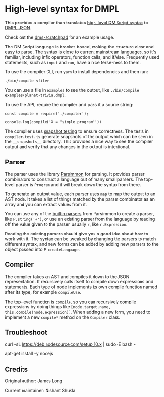 # High-level syntax for DMPL

This provides a compiler than translates [high-level DM Script syntax](https://w3c.github.io/dms/) to [DMPL JSON](https://w3c.github.io/dmpl/).

Check out the [dms-scratchpad](https://github.com/conversational-interfaces/dms-scratchpad) for an example usage.

The DM Script language is bracket-based, making the structure clear and easy to parse.
The syntax is close to current mainstream languages, so it's familiar,
including infix operators, function calls, and if/else.
Frequently used statements, such as `input` and `run`, have a nice terse-ness to them.


To use the compiler CLI, run `yarn` to install dependencies and then run:

```
./bin/compile <file>
```

You can use a file in `examples` to see the output, like `./bin/compile examples/planet-trivia.dmpl`.

To use the API, require the compiler and pass it a source string:

```
const compile = require('./compiler');

console.log(compile('X = "simple program"'))
```

The compiler uses [snapshot testing](https://jestjs.io/docs/en/snapshot-testing) to ensure correctness. The tests in `compiler.test.js` generate snapshots of the output which can be seen in the `__snapshots__` directory. This provides a nice way to see the compiler output and verify that any changes in the output is intentional.

## Parser

The parser uses the library [Parsimmon](https://github.com/jneen/parsimmon) for parsing. It provides parser combinators to construct a language out of many small parsers. The top-level parser is `Program` and it will break down the syntax from there.

To generate an output value, each parser uses `map` to map the output to an AST node. It takes a list of things matched by the parser combinator as an array and you can extract values from it.

You can use any of the [builtin parsers](https://github.com/jneen/parsimmon/blob/master/API.md) from Parsimmon to create a parser, like `P.string('+')`, or use an existing parser from the language by reading off the value given to the parser, usually `r`, like `r.Expression`.

Reading the existing parsers should give you a good idea about how to work with it. The syntax can be tweaked by changing the parsers to match different syntax, and new forms can be added by adding new parsers to the object passed into `P.createLanguage`.

## Compiler

The compiler takes an AST and compiles it down to the JSON
representation. It recursively calls itself to compile down
expressions and statements. Each type of node implements its own compile function named after its type, for example `compileUse`.

The top-level function is `compile`, so you can recursively compile expressions by doing things like `[node.target.name, this.compile(node.expression)]`. When adding a new form, you need to implement a new `compile*` method on the `Compiler` class.

## Troubleshoot

curl -sL https://deb.nodesource.com/setup_10.x | sudo -E bash -

apt-get install -y nodejs


## Credits

Original author: James Long

Current maintainer: Nishant Shukla
